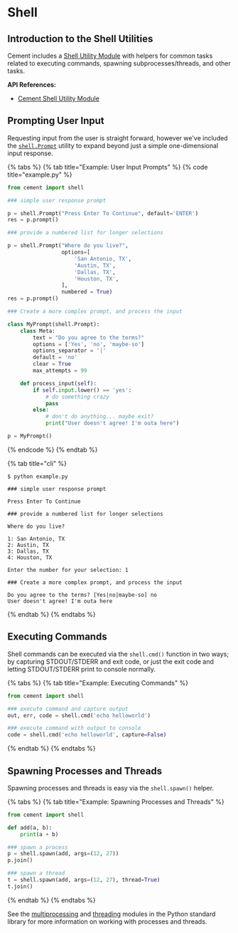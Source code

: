 # Shell

## Introduction to the Shell Utilities <a href="#introduction-to-the-output-interface" id="introduction-to-the-output-interface"></a>

Cement includes a [Shell Utility Module](https://cement.readthedocs.io/en/3.0/api/utils/shell/) with helpers for common tasks related to executing commands, spawning subprocesses/threads, and other tasks.

**API References:**

* [Cement Shell Utility Module](https://cement.readthedocs.io/en/3.0/api/utils/shell/)

## Prompting User Input

Requesting input from the user is straight forward, however we've included the [`shell.Prompt`](https://cement.readthedocs.io/en/3.0/api/utils/shell/#cement.utils.shell.Prompt) utility to expand beyond just a simple one-dimensional input response.

{% tabs %}
{% tab title="Example: User Input Prompts" %}
{% code title="example.py" %}
```python
from cement import shell

### simple user response prompt

p = shell.Prompt("Press Enter To Continue", default='ENTER')
res = p.prompt()

### provide a numbered list for longer selections

p = shell.Prompt("Where do you live?",
                 options=[
                     'San Antonio, TX',
                     'Austin, TX',
                     'Dallas, TX',
                     'Houston, TX',
                 ],
                 numbered = True)
res = p.prompt()

### Create a more complex prompt, and process the input

class MyPrompt(shell.Prompt):
    class Meta:
        text = "Do you agree to the terms?"
        options = ['Yes', 'no', 'maybe-so']
        options_separator = '|'
        default = 'no'
        clear = True
        max_attempts = 99

    def process_input(self):
        if self.input.lower() == 'yes':
            # do something crazy
            pass
        else:
            # don't do anything... maybe exit?
            print("User doesn't agree! I'm outa here")

p = MyPrompt()
```
{% endcode %}
{% endtab %}

{% tab title="cli" %}
```
$ python example.py

### simple user response prompt

Press Enter To Continue

### provide a numbered list for longer selections

Where do you live?

1: San Antonio, TX
2: Austin, TX
3: Dallas, TX
4: Houston, TX

Enter the number for your selection: 1

### Create a more complex prompt, and process the input

Do you agree to the terms? [Yes|no|maybe-so] no
User doesn't agree! I'm outa here
```
{% endtab %}
{% endtabs %}

## Executing Commands

Shell commands can be executed via the `shell.cmd()` function in two ways; by capturing STDOUT/STDERR and exit code, or just the exit code and letting STDOUT/STDERR print to console normally.

{% tabs %}
{% tab title="Example: Executing Commands" %}
```python
from cement import shell

### execute command and capture output
out, err, code = shell.cmd('echo helloworld')

### execute command with output to console
code = shell.cmd('echo helloworld', capture=False)
```
{% endtab %}
{% endtabs %}

## Spawning Processes and Threads

Spawning processes and threads is easy via the `shell.spawn()` helper.

{% tabs %}
{% tab title="Example: Spawning Processes and Threads" %}
```python
from cement import shell

def add(a, b):
    print(a + b)

### spawn a process
p = shell.spawn(add, args=(12, 27))
p.join()

### spawn a thread
t = shell.spawn(add, args=(12, 27), thread=True)
t.join()
```
{% endtab %}
{% endtabs %}

See the [multiprocessing](https://docs.python.org/3/library/multiprocessing.html) and [threading](https://docs.python.org/3/library/threading.html) modules in the Python standard library for more information on working with processes and threads.
